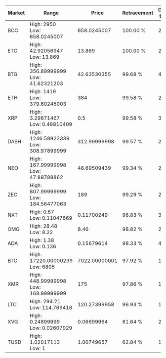 | Market | Range | Price| Retracement | Doubles to 50% |
| --- | --- | --- | --- | --- |
| BCC | High: 2950<br />Low: 658.0245007 | 658.0245007 | 100.00 % | 2.74 |
| ETC | High: 42.92056947<br />Low: 13.869 | 13.869 | 100.00 % | 2.05 |
| BTG | High: 356.89999999<br />Low: 41.62321203 | 42.63530355 | 99.68 % | 4.67 |
| ETH | High: 1419<br />Low: 379.60245003 | 384 | 99.58 % | 2.34 |
| XRP | High: 3.29871467<br />Low: 0.48810409 | 0.5 | 99.58 % | 3.79 |
| DASH | High: 1246.58923339<br />Low: 308.97899999 | 312.99999998 | 99.57 % | 2.48 |
| NEO | High: 167.99999998<br />Low: 47.89788862 | 48.69509439 | 99.34 % | 2.22 |
| ZEC | High: 807.99999999<br />Low: 184.56477063 | 189 | 99.29 % | 2.63 |
| NXT | High: 0.67<br />Low: 0.11047669 | 0.11700249 | 98.83 % | 3.34 |
| OMG | High: 28.48<br />Low: 8.22 | 8.46 | 98.82 % | 2.17 |
| ADA | High: 1.38<br />Low: 0.136 | 0.15679614 | 98.33 % | 4.83 |
| BTC | High: 17220.00000299<br />Low: 6805 | 7022.00000001 | 97.92 % | 1.71 |
| XMR | High: 448.99999998<br />Low: 168.99999999 | 175 | 97.86 % | 1.77 |
| LTC | High: 294.21<br />Low: 114.769418 | 120.27399958 | 96.93 % | 1.70 |
| XVG | High: 0.24899999<br />Low: 0.02607929 | 0.06699964 | 81.64 % | 2.05 |
| TUSD | High: 1.02017113<br />Low: 1 | 1.00749657 | 62.84 % | 1.00 |
